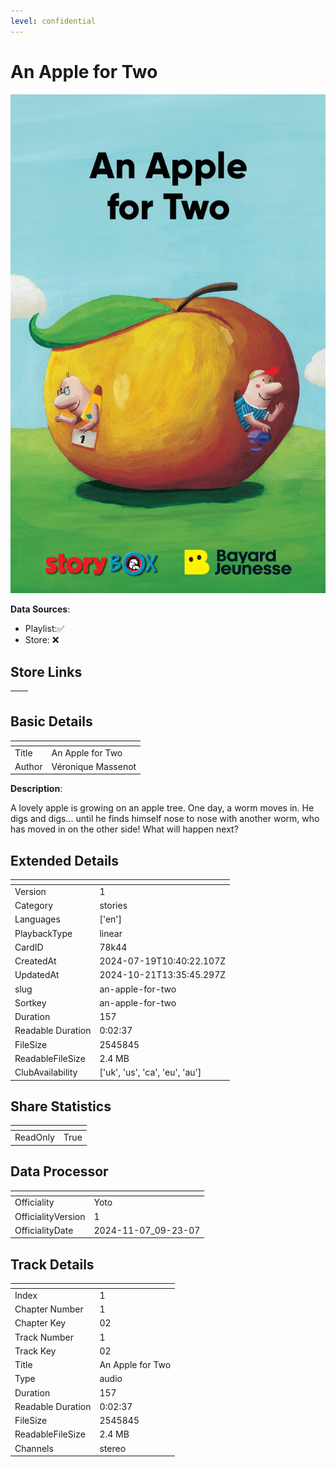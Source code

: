 ```yaml
---
level: confidential
---
```

# An Apple for Two

![card_[78k44].png](../../img/cards/card_[78k44].png)

**Data Sources**: 

- Playlist:✅
- Store: ❌


## Store Links

| <!-- --> | <!-- --> |
| - | - |


## Basic Details

| <!-- --> | <!-- --> |
| - | - |
| Title | An Apple for Two |
| Author | Véronique Massenot |

**Description**:

A lovely apple is growing on an apple tree. One day, a worm moves in. He digs and digs... until he finds himself nose to nose with another worm, who has moved in on the other side! What will happen next?


## Extended Details

| <!-- --> | <!-- --> |
| - | - |
| Version | 1 |
| Category | stories |
| Languages | ['en'] |
| PlaybackType | linear |
| CardID | 78k44 |
| CreatedAt | 2024-07-19T10:40:22.107Z |
| UpdatedAt | 2024-10-21T13:35:45.297Z |
| slug | an-apple-for-two |
| Sortkey | an-apple-for-two |
| Duration | 157 |
| Readable Duration | 0:02:37 |
| FileSize | 2545845 |
| ReadableFileSize | 2.4 MB |
| ClubAvailability | ['uk', 'us', 'ca', 'eu', 'au'] |


## Share Statistics

| <!-- --> | <!-- --> |
| - | - |
| ReadOnly | True |


## Data Processor

| <!-- --> | <!-- --> |
| - | - |
| Officiality | Yoto
| OfficialityVersion | 1
| OfficialityDate | 2024-11-07_09-23-07


## Track Details

| <!-- --> | <!-- --> |
| - | - |
| Index | 1 |
| Chapter Number | 1 |
| Chapter Key | 02 |
| Track Number | 1 |
| Track Key | 02 |
| Title | An Apple for Two |
| Type | audio |
| Duration | 157 |
| Readable Duration | 0:02:37 |
| FileSize | 2545845 |
| ReadableFileSize | 2.4 MB |
| Channels | stereo |

